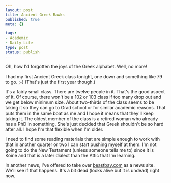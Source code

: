 ```yaml
--- 
layout: post
title: Ancient Greek Rawks
published: true
meta: {}

tags: 
- Academic
- Daily Life
type: post
status: publish
---
```

Oh, how I'd forgotten the joys of the Greek alphabet. Well, no more!

I had my first Ancient Greek class tonight, one down and something like 79 to go. ;-)  (That's just the first year though.)

It's a fairly small class. There are twelve people in it. That's the good aspect of it. Of course, there won't be a 102 or 103 class if too many drop out and we get below minimum size. About two-thirds of the class seems to be taking it so they can go to Grad school or for similar academic reasons. That puts them in the same boat as me and I hope it means that they'll keep taking it. The oldest member of the class is a retired woman who already has a PhD in something. She's just decided that Greek shouldn't be so hard after all. I hope I'm that flexible when I'm older.

I need to find some reading materials that are simple enough to work with that in another quarter or two I can start pushing myself at them. I'm not going to do the New Testament (unless someone tells me to) since it is Koine and that is a later dialect than the Attic that I'm learning.

In another news, I've offered to take over <a href="http://www.beastbay.com">beastbay.com</a> as a news site. We'll see if that happens. It's a bit dead (looks alive but it is undead) right now.
